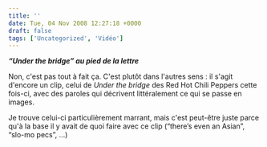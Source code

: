 ```yaml
---
title: ''
date: Tue, 04 Nov 2008 12:27:18 +0000
draft: false
tags: ['Uncategorized', 'Vidéo']
---
```


**_“Under the bridge” au pied de la lettre_**

Non, c'est pas tout à fait ça. C'est plutôt dans l'autres sens : il s'agit d'encore un clip, celui de _Under the bridge_ des Red Hot Chili Peppers cette fois-ci, avec des paroles qui décrivent littéralement ce qui se passe en images.

Je trouve celui-ci particulièrement marrant, mais c'est peut-être juste parce qu'à la base il y avait de quoi faire avec ce clip (“there’s even an Asian”, “slo-mo pecs”, …)